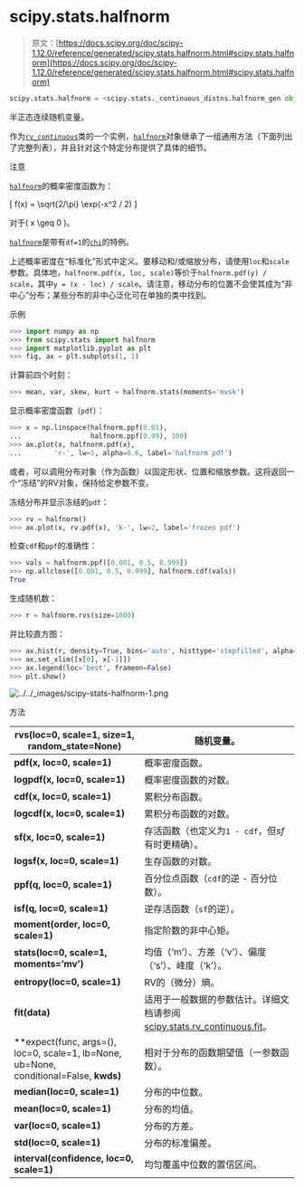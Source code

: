# scipy.stats.halfnorm

> 原文：[https://docs.scipy.org/doc/scipy-1.12.0/reference/generated/scipy.stats.halfnorm.html#scipy.stats.halfnorm](https://docs.scipy.org/doc/scipy-1.12.0/reference/generated/scipy.stats.halfnorm.html#scipy.stats.halfnorm)

```py
scipy.stats.halfnorm = <scipy.stats._continuous_distns.halfnorm_gen object>
```

半正态连续随机变量。

作为[`rv_continuous`](scipy.stats.rv_continuous.html#scipy.stats.rv_continuous "scipy.stats.rv_continuous")类的一个实例，[`halfnorm`](#scipy.stats.halfnorm "scipy.stats.halfnorm")对象继承了一组通用方法（下面列出了完整列表），并且针对这个特定分布提供了具体的细节。

注意

[`halfnorm`](#scipy.stats.halfnorm "scipy.stats.halfnorm")的概率密度函数为：

\[ f(x) = \sqrt{2/\pi} \exp(-x^2 / 2) \]

对于\( x \geq 0 \)。

[`halfnorm`](#scipy.stats.halfnorm "scipy.stats.halfnorm")是带有`df=1`的[`chi`](scipy.stats.chi.html#scipy.stats.chi "scipy.stats.chi")的特例。

上述概率密度在“标准化”形式中定义。要移动和/或缩放分布，请使用`loc`和`scale`参数。具体地，`halfnorm.pdf(x, loc, scale)`等价于`halfnorm.pdf(y) / scale`，其中`y = (x - loc) / scale`。请注意，移动分布的位置不会使其成为“非中心”分布；某些分布的非中心泛化可在单独的类中找到。

示例

```py
>>> import numpy as np
>>> from scipy.stats import halfnorm
>>> import matplotlib.pyplot as plt
>>> fig, ax = plt.subplots(1, 1) 
```

计算前四个时刻：

```py
>>> mean, var, skew, kurt = halfnorm.stats(moments='mvsk') 
```

显示概率密度函数（`pdf`）：

```py
>>> x = np.linspace(halfnorm.ppf(0.01),
...                 halfnorm.ppf(0.99), 100)
>>> ax.plot(x, halfnorm.pdf(x),
...        'r-', lw=5, alpha=0.6, label='halfnorm pdf') 
```

或者，可以调用分布对象（作为函数）以固定形状、位置和缩放参数。这将返回一个“冻结”的RV对象，保持给定参数不变。

冻结分布并显示冻结的`pdf`：

```py
>>> rv = halfnorm()
>>> ax.plot(x, rv.pdf(x), 'k-', lw=2, label='frozen pdf') 
```

检查`cdf`和`ppf`的准确性：

```py
>>> vals = halfnorm.ppf([0.001, 0.5, 0.999])
>>> np.allclose([0.001, 0.5, 0.999], halfnorm.cdf(vals))
True 
```

生成随机数：

```py
>>> r = halfnorm.rvs(size=1000) 
```

并比较直方图：

```py
>>> ax.hist(r, density=True, bins='auto', histtype='stepfilled', alpha=0.2)
>>> ax.set_xlim([x[0], x[-1]])
>>> ax.legend(loc='best', frameon=False)
>>> plt.show() 
```

![../../_images/scipy-stats-halfnorm-1.png](../Images/be83fad640688c34c095a4979a552740.png)

方法

| **rvs(loc=0, scale=1, size=1, random_state=None)** | 随机变量。 |
| --- | --- |
| **pdf(x, loc=0, scale=1)** | 概率密度函数。 |
| **logpdf(x, loc=0, scale=1)** | 概率密度函数的对数。 |
| **cdf(x, loc=0, scale=1)** | 累积分布函数。 |
| **logcdf(x, loc=0, scale=1)** | 累积分布函数的对数。 |
| **sf(x, loc=0, scale=1)** | 存活函数（也定义为`1 - cdf`，但*sf*有时更精确）。 |
| **logsf(x, loc=0, scale=1)** | 生存函数的对数。 |
| **ppf(q, loc=0, scale=1)** | 百分位点函数（`cdf`的逆 - 百分位数）。 |
| **isf(q, loc=0, scale=1)** | 逆存活函数（`sf`的逆）。 |
| **moment(order, loc=0, scale=1)** | 指定阶数的非中心矩。 |
| **stats(loc=0, scale=1, moments=’mv’)** | 均值（‘m’）、方差（‘v’）、偏度（‘s’）、峰度（‘k’）。 |
| **entropy(loc=0, scale=1)** | RV的（微分）熵。 |
| **fit(data)** | 适用于一般数据的参数估计。详细文档请参阅[scipy.stats.rv_continuous.fit](https://docs.scipy.org/doc/scipy/reference/generated/scipy.stats.rv_continuous.fit.html#scipy.stats.rv_continuous.fit)。 |
| **expect(func, args=(), loc=0, scale=1, lb=None, ub=None, conditional=False, **kwds)** | 相对于分布的函数期望值（一参数函数）。 |
| **median(loc=0, scale=1)** | 分布的中位数。 |
| **mean(loc=0, scale=1)** | 分布的均值。 |
| **var(loc=0, scale=1)** | 分布的方差。 |
| **std(loc=0, scale=1)** | 分布的标准偏差。 |
| **interval(confidence, loc=0, scale=1)** | 均匀覆盖中位数的置信区间。 |
